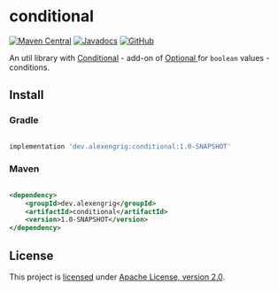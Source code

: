 # conditional

[![Maven Central](https://img.shields.io/maven-central/v/dev.alexengrig/conditional.svg?label=Maven%20Central)](https://search.maven.org/search?q=g:%22dev.alexengrig%22%20AND%20a:%22conditional%22)
[![Javadocs](https://www.javadoc.io/badge/dev.alexengrig/conditional.svg)](https://www.javadoc.io/doc/dev.alexengrig/conditional)
[![GitHub](https://img.shields.io/github/license/alexengrig/conditional?style=flat&&color=informational)](LICENSE)

An util library with
[Conditional](src/main/java/dev/alexengrig/util/Conditional.java) - add-on
of
<a href="https://docs.oracle.com/javase/8/docs/api/java/util/Optional.html">
Optional
</a>
for `boolean` values - conditions.

## Install

### Gradle

```groovy

implementation 'dev.alexengrig:conditional:1.0-SNAPSHOT'
```

### Maven

```xml

<dependency>
    <groupId>dev.alexengrig</groupId>
    <artifactId>conditional</artifactId>
    <version>1.0-SNAPSHOT</version>
</dependency>
```

## License

This project is [licensed](LICENSE) under [Apache License, version 2.0](https://www.apache.org/licenses/LICENSE-2.0).
